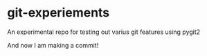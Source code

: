 # git-experiements
An experimental repo for testing out varius git features using pygit2

And now I am making a commit!
